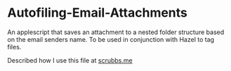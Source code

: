 
Autofiling-Email-Attachments
============================

An applescript that saves an attachment to a nested folder structure based on the email senders name. To be used in conjunction with Hazel to tag files.

Described how I use this file at [scrubbs.me](http://www.scrubbs.me/my-notes-blog/2013/4/9/filing-system-automatically-saving-mail-attachment-to-folder-named-for-sender)
